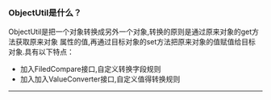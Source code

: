### ObjectUtil是什么？
ObjectUtil是把一个对象转换成另外一个对象,转换的原则是通过原来对象的get方法获取原来对象
属性的值,再通过目标对象的set方法把原来对象的值赋值给目标对象.具有以下特点：

* 加入FiledCompare接口,自定义转换字段规则
* 加入加入ValueConverter接口,自定义值得转换规则

----------


